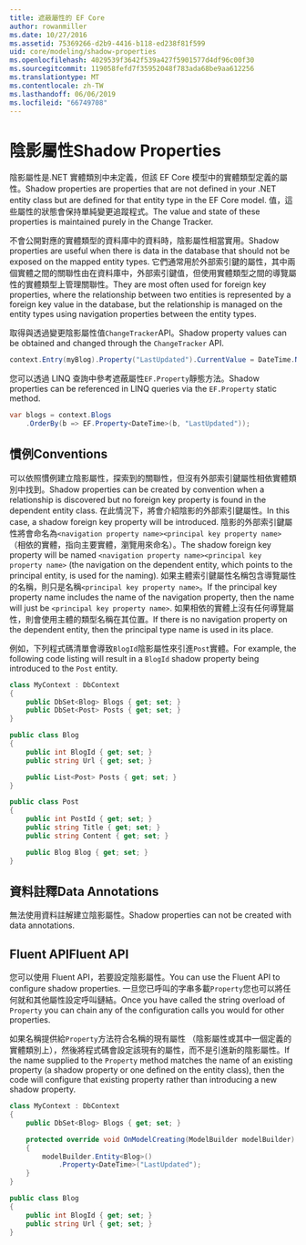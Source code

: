 ```yaml
---
title: 遮蔽屬性的 EF Core
author: rowanmiller
ms.date: 10/27/2016
ms.assetid: 75369266-d2b9-4416-b118-ed238f81f599
uid: core/modeling/shadow-properties
ms.openlocfilehash: 4029539f3642f539a427f5901577d4df96c00f30
ms.sourcegitcommit: 119058fefd7f35952048f783ada68be9aa612256
ms.translationtype: MT
ms.contentlocale: zh-TW
ms.lasthandoff: 06/06/2019
ms.locfileid: "66749708"
---
```

# <a name="shadow-properties"></a><span data-ttu-id="68044-102">陰影屬性</span><span class="sxs-lookup"><span data-stu-id="68044-102">Shadow Properties</span></span>

<span data-ttu-id="68044-103">陰影屬性是.NET 實體類別中未定義，但該 EF Core 模型中的實體類型定義的屬性。</span><span class="sxs-lookup"><span data-stu-id="68044-103">Shadow properties are properties that are not defined in your .NET entity class but are defined for that entity type in the EF Core model.</span></span> <span data-ttu-id="68044-104">值，這些屬性的狀態會保持單純變更追蹤程式。</span><span class="sxs-lookup"><span data-stu-id="68044-104">The value and state of these properties is maintained purely in the Change Tracker.</span></span>

<span data-ttu-id="68044-105">不會公開對應的實體類型的資料庫中的資料時，陰影屬性相當實用。</span><span class="sxs-lookup"><span data-stu-id="68044-105">Shadow properties are useful when there is data in the database that should not be exposed on the mapped entity types.</span></span> <span data-ttu-id="68044-106">它們通常用於外部索引鍵的屬性，其中兩個實體之間的關聯性由在資料庫中，外部索引鍵值，但使用實體類型之間的導覽屬性的實體類型上管理關聯性。</span><span class="sxs-lookup"><span data-stu-id="68044-106">They are most often used for foreign key properties, where the relationship between two entities is represented by a foreign key value in the database, but the relationship is managed on the entity types using navigation properties between the entity types.</span></span>

<span data-ttu-id="68044-107">取得與透過變更陰影屬性值`ChangeTracker`API。</span><span class="sxs-lookup"><span data-stu-id="68044-107">Shadow property values can be obtained and changed through the `ChangeTracker` API.</span></span>

``` csharp
context.Entry(myBlog).Property("LastUpdated").CurrentValue = DateTime.Now;
```

<span data-ttu-id="68044-108">您可以透過 LINQ 查詢中參考遮蔽屬性`EF.Property`靜態方法。</span><span class="sxs-lookup"><span data-stu-id="68044-108">Shadow properties can be referenced in LINQ queries via the `EF.Property` static method.</span></span>

``` csharp
var blogs = context.Blogs
    .OrderBy(b => EF.Property<DateTime>(b, "LastUpdated"));
```

## <a name="conventions"></a><span data-ttu-id="68044-109">慣例</span><span class="sxs-lookup"><span data-stu-id="68044-109">Conventions</span></span>

<span data-ttu-id="68044-110">可以依照慣例建立陰影屬性，探索到的關聯性，但沒有外部索引鍵屬性相依實體類別中找到。</span><span class="sxs-lookup"><span data-stu-id="68044-110">Shadow properties can be created by convention when a relationship is discovered but no foreign key property is found in the dependent entity class.</span></span> <span data-ttu-id="68044-111">在此情況下，將會介紹陰影的外部索引鍵屬性。</span><span class="sxs-lookup"><span data-stu-id="68044-111">In this case, a shadow foreign key property will be introduced.</span></span> <span data-ttu-id="68044-112">陰影的外部索引鍵屬性將會命名為`<navigation property name><principal key property name>`（相依的實體，指向主要實體，瀏覽用來命名）。</span><span class="sxs-lookup"><span data-stu-id="68044-112">The shadow foreign key property will be named `<navigation property name><principal key property name>` (the navigation on the dependent entity, which points to the principal entity, is used for the naming).</span></span> <span data-ttu-id="68044-113">如果主體索引鍵屬性名稱包含導覽屬性的名稱，則只是名稱`<principal key property name>`。</span><span class="sxs-lookup"><span data-stu-id="68044-113">If the principal key property name includes the name of the navigation property, then the name will just be `<principal key property name>`.</span></span> <span data-ttu-id="68044-114">如果相依的實體上沒有任何導覽屬性，則會使用主體的類型名稱在其位置。</span><span class="sxs-lookup"><span data-stu-id="68044-114">If there is no navigation property on the dependent entity, then the principal type name is used in its place.</span></span>

<span data-ttu-id="68044-115">例如，下列程式碼清單會導致`BlogId`陰影屬性來引進`Post`實體。</span><span class="sxs-lookup"><span data-stu-id="68044-115">For example, the following code listing will result in a `BlogId` shadow property being introduced to the `Post` entity.</span></span>

<!-- [!code-csharp[Main](samples/core/Modeling/Conventions/Samples/ShadowForeignKey.cs)] -->
``` csharp
class MyContext : DbContext
{
    public DbSet<Blog> Blogs { get; set; }
    public DbSet<Post> Posts { get; set; }
}

public class Blog
{
    public int BlogId { get; set; }
    public string Url { get; set; }

    public List<Post> Posts { get; set; }
}

public class Post
{
    public int PostId { get; set; }
    public string Title { get; set; }
    public string Content { get; set; }

    public Blog Blog { get; set; }
}
```

## <a name="data-annotations"></a><span data-ttu-id="68044-116">資料註釋</span><span class="sxs-lookup"><span data-stu-id="68044-116">Data Annotations</span></span>

<span data-ttu-id="68044-117">無法使用資料註解建立陰影屬性。</span><span class="sxs-lookup"><span data-stu-id="68044-117">Shadow properties can not be created with data annotations.</span></span>

## <a name="fluent-api"></a><span data-ttu-id="68044-118">Fluent API</span><span class="sxs-lookup"><span data-stu-id="68044-118">Fluent API</span></span>

<span data-ttu-id="68044-119">您可以使用 Fluent API，若要設定陰影屬性。</span><span class="sxs-lookup"><span data-stu-id="68044-119">You can use the Fluent API to configure shadow properties.</span></span> <span data-ttu-id="68044-120">一旦您已呼叫的字串多載`Property`您也可以將任何就和其他屬性設定呼叫鏈結。</span><span class="sxs-lookup"><span data-stu-id="68044-120">Once you have called the string overload of `Property` you can chain any of the configuration calls you would for other properties.</span></span>

<span data-ttu-id="68044-121">如果名稱提供給`Property`方法符合名稱的現有屬性 （陰影屬性或其中一個定義的實體類別上），然後將程式碼會設定該現有的屬性，而不是引進新的陰影屬性。</span><span class="sxs-lookup"><span data-stu-id="68044-121">If the name supplied to the `Property` method matches the name of an existing property (a shadow property or one defined on the entity class), then the code will configure that existing property rather than introducing a new shadow property.</span></span>

<!-- [!code-csharp[Main](samples/core/Modeling/FluentAPI/Samples/ShadowProperty.cs?highlight=7,8)] -->
``` csharp
class MyContext : DbContext
{
    public DbSet<Blog> Blogs { get; set; }

    protected override void OnModelCreating(ModelBuilder modelBuilder)
    {
        modelBuilder.Entity<Blog>()
            .Property<DateTime>("LastUpdated");
    }
}

public class Blog
{
    public int BlogId { get; set; }
    public string Url { get; set; }
}
```
